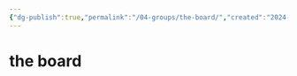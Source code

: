 ```yaml
---
{"dg-publish":true,"permalink":"/04-groups/the-board/","created":"2024-12-27T11:52:08.025-06:00","updated":"2024-12-27T11:53:06.267-06:00"}
---
```


# the board